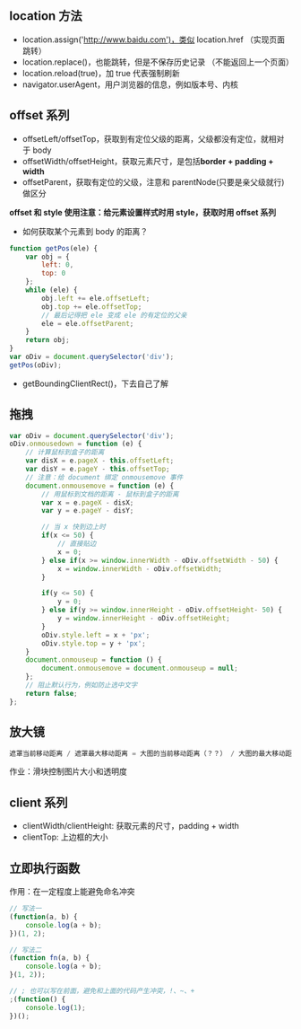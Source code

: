 ## location 方法

- location.assign('http://www.baidu.com')，类似 location.href （实现页面跳转）
- location.replace()，也能跳转，但是不保存历史记录 （不能返回上一个页面）
- location.reload(true)，加 true 代表强制刷新
- navigator.userAgent，用户浏览器的信息，例如版本号、内核

## offset 系列

- offsetLeft/offsetTop，获取到有定位父级的距离，父级都没有定位，就相对于 body
- offsetWidth/offsetHeight，获取元素尺寸，是包括**border + padding + width**
- offsetParent，获取有定位的父级，注意和 parentNode(只要是亲父级就行) 做区分

**offset 和 style 使用注意：给元素设置样式时用 style，获取时用 offset 系列**

- 如何获取某个元素到 body 的距离？

```javascript
function getPos(ele) {
    var obj = {
        left: 0,
        top: 0
    };
    while (ele) {
        obj.left += ele.offsetLeft;
        obj.top += ele.offsetTop;
        // 最后记得把 ele 变成 ele 的有定位的父亲
        ele = ele.offsetParent;
    }
    return obj;
}
var oDiv = document.querySelector('div');
getPos(oDiv);
```

- getBoundingClientRect()，下去自己了解

## 拖拽

```javascript
var oDiv = document.querySelector('div');
oDiv.onmousedown = function (e) {
    // 计算鼠标到盒子的距离
    var disX = e.pageX - this.offsetLeft;
    var disY = e.pageY - this.offsetTop;
    // 注意：给 document 绑定 onmousemove 事件
    document.onmousemove = function (e) {
        // 用鼠标到文档的距离 - 鼠标到盒子的距离
        var x = e.pageX - disX;
        var y = e.pageY - disY;

        // 当 x 快到边上时
        if(x <= 50) {
            // 直接贴边
            x = 0;
        } else if(x >= window.innerWidth - oDiv.offsetWidth - 50) {
            x = window.innerWidth - oDiv.offsetWidth;
        }

        if(y <= 50) {
            y = 0;
        } else if(y >= window.innerHeight - oDiv.offsetHeight- 50) {
            y = window.innerHeight - oDiv.offsetHeight;
        }
        oDiv.style.left = x + 'px';
        oDiv.style.top = y + 'px';
    }
    document.onmouseup = function () {
        document.onmousemove = document.onmouseup = null;
    };
    // 阻止默认行为，例如防止选中文字
    return false;
};
```

## 放大镜

```javascript
遮罩当前移动距离 / 遮罩最大移动距离 = 大图的当前移动距离（？？） / 大图的最大移动距离
```

作业：滑块控制图片大小和透明度

## client 系列

- clientWidth/clientHeight: 获取元素的尺寸，padding + width
- clientTop: 上边框的大小

## 立即执行函数

作用：在一定程度上能避免命名冲突

```javascript
// 写法一
(function(a, b) {
    console.log(a + b);
})(1, 2);
```

```javascript
// 写法二
(function fn(a, b) {
    console.log(a + b);
}(1, 2));
```

```javascript
// ; 也可以写在前面，避免和上面的代码产生冲突，!、~、+
;(function() {
    console.log(1);
})();
```